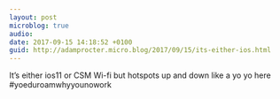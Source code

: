 ```yaml
---
layout: post
microblog: true
audio: 
date: 2017-09-15 14:18:52 +0100
guid: http://adamprocter.micro.blog/2017/09/15/its-either-ios.html
---
```

It’s either ios11 or CSM Wi-fi but hotspots up and down like a yo yo here #yoeduroamwhyyounowork
